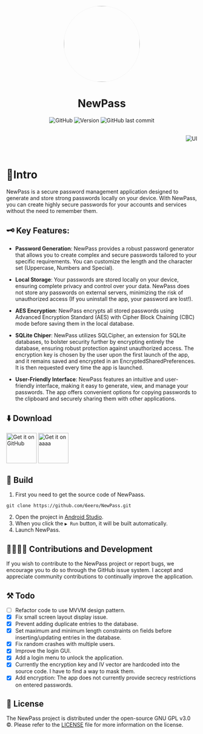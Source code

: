 <div align="center">
    <img width="200" height="200" style="display: block; border: 1px solid #f5f5f5; border-radius: 9999px;" src="https://github.com/6eero/NewPass/assets/114809573/77aeeea8-5440-433b-8621-2a5b54173896">
</div>

<div align="center">
    <h1>NewPass</h1>
</div>

<div align="center">
    <img alt="GitHub" src="https://img.shields.io/github/license/Ashinch/ReadYou?color=D0BCFF&style=flat-square">
    <img alt="Version" src="https://img.shields.io/github/v/release/6eero/NewPass?color=D0BCFF&label=version&style=flat-square">
    <img alt="GitHub last commit" src="https://img.shields.io/github/last-commit/6eero/NewPass?color=D0BCFF&style=flat-square">
</div>

<br>

<p align="right">
   <img src="https://github.com/6eero/NewPass/assets/114809573/da89a98d-585b-443f-a2ee-6fbb592fbad5" title="UI">
</p>

<br>

# 📍Intro
NewPass is a secure password management application designed to generate and store strong passwords locally on your device. With NewPass, you can create highly secure passwords for your accounts and services without the need to remember them.


## 🗝️ Key Features:
- **Password Generation**: NewPass provides a robust password generator that allows you to create complex and secure passwords tailored to your specific requirements. You can customize the length and the character set (Uppercase, Numbers and Special).

- **Local Storage**: Your passwords are stored locally on your device, ensuring complete privacy and control over your data. NewPass does not store any passwords on external servers, minimizing the risk of unauthorized access (If you uninstall the app, your password are lost!).

- **AES Encryption**: NewPass encrypts all stored passwords using Advanced Encryption Standard (AES) with Cipher Block Chaining (CBC) mode before saving them in the local database.

- **SQLite Chiper**: NewPass utilizes SQLCipher, an extension for SQLite databases, to bolster security further by encrypting entirely the database, ensuring robust protection against unauthorized access. The encryption key is chosen by the user upon the first launch of the app, and it remains saved and encrypted in an EncryptedSharedPreferences. It is then requested every time the app is launched. 

- **User-Friendly Interface**: NewPass features an intuitive and user-friendly interface, making it easy to generate, view, and manage your passwords. The app offers convenient options for copying passwords to the clipboard and securely sharing them with other applications.


## ⬇️ Download 
[<img src="https://s1.ax1x.com/2023/01/12/pSu1a36.png" alt="Get it on GitHub" height="80">](https://github.com/6eero/NewPass/releases)
[<img src="https://github.com/6eero/NewPass/assets/114809573/113b2ce8-fd57-490e-bce0-9db1e55f52ba" alt="Get it on aaaa" height="80">](https://apt.izzysoft.de/fdroid/index/apk/com.gero.newpass/)


## 🧱 Build
1. First you need to get the source code of NewPaass.
```
git clone https://github.com/6eero/NewPass.git
```
2. Open the project in [Android Studio](https://developer.android.com/studio).
3. When you click the `▶ Run` button, it will be built automatically.
4. Launch NewPass.

## 🫱🏻‍🫲🏼 Contributions and Development
If you wish to contribute to the NewPass project or report bugs, we encourage you to do so through the GitHub issue system. I accept and appreciate community contributions to continually improve the application.

## ⚒️ Todo
- [ ] Refactor code to use MVVM design pattern.
- [x] Fix small screen layout display issue.
- [x] Prevent adding duplicate entries to the database.
- [x] Set maximum and minimum length constraints on fields before inserting/updating entries in the database.
- [x] Fix random crashes with multiple users.
- [x] Improve the login GUI.
- [x] Add a login menu to unlock the application.
- [x] Currently the encryption key and IV vector are hardcoded into the source code. I have to find a way to mask them.
- [x] Add encryption: The app does not currently provide secrecy restrictions on entered passwords.

## 📜 License
The NewPass project is distributed under the open-source GNU GPL v3.0 ©. Please refer to the [LICENSE](https://github.com/6eero/NewPass/blob/master/LICENSE) file for more information on the license.
